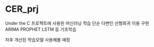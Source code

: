 # CER_prj

Under the C 프로젝트에 사용된 머신러닝 학습
단순 다변인 선형회귀 이용 구현
ARIMA PROPHET LSTM 등 기초학습

차후 개선된 학습모델 사용해볼 예정
